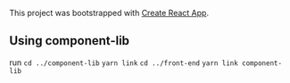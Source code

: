 This project was bootstrapped with [Create React App](https://github.com/facebook/create-react-app).

## Using component-lib
run 
`cd ../component-lib`
`yarn link`
`cd ../front-end`
`yarn link component-lib`
